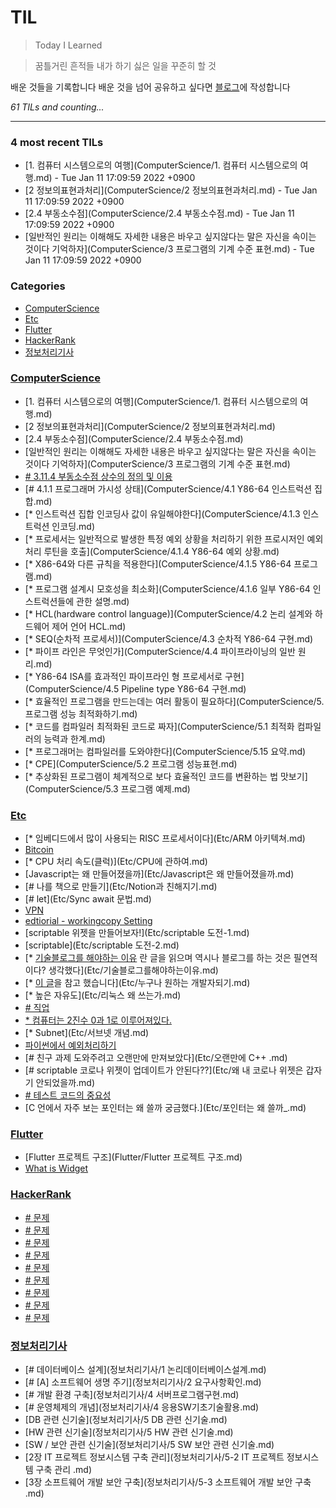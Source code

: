 # TIL
> Today I Learned

> 꿈틀거린 흔적들
> 내가 하기 싫은 일을 꾸준히 할 것

배운 것들을 기록합니다
배운 것을 넘어 공유하고 싶다면 [블로그][1]에 작성합니다


_61 TILs and counting..._

---

### 4 most recent TILs

- [1. 컴퓨터 시스템으로의 여행](ComputerScience/1. 컴퓨터 시스템으로의 여행.md) - Tue Jan 11 17:09:59 2022 +0900
- [2 정보의표현과처리](ComputerScience/2 정보의표현과처리.md) - Tue Jan 11 17:09:59 2022 +0900
- [2.4 부동소수점](ComputerScience/2.4 부동소수점.md) - Tue Jan 11 17:09:59 2022 +0900
- [일반적인 원리는 이해해도 자세한 내용은 바우고 싶지않다는 말은 자신을 속이는 것이다 기억하자](ComputerScience/3 프로그램의 기계 수준 표현.md) - Tue Jan 11 17:09:59 2022 +0900

### Categories

- [ComputerScience](#ComputerScience)
- [Etc](#Etc)
- [Flutter](#Flutter)
- [HackerRank](#HackerRank)
- [정보처리기사](#정보처리기사)

### [ComputerScience](#ComputerScience)
- [1. 컴퓨터 시스템으로의 여행](ComputerScience/1. 컴퓨터 시스템으로의 여행.md)
- [2 정보의표현과처리](ComputerScience/2 정보의표현과처리.md)
- [2.4 부동소수점](ComputerScience/2.4 부동소수점.md)
- [일반적인 원리는 이해해도 자세한 내용은 바우고 싶지않다는 말은 자신을 속이는 것이다 기억하자](ComputerScience/3 프로그램의 기계 수준 표현.md)
- [# 3.11.4 부동소수점 상수의 정의 및 이용](ComputerScience/3.11.md)
- [# 4.1.1 프로그래머 가시성 상태](ComputerScience/4.1 Y86-64 인스트럭션 집합.md)
- [* 인스트럭션 집합 인코딩사 값이 유일해야한다](ComputerScience/4.1.3 인스트럭션 인코딩.md)
- [* 프로세서는 일반적으로 발생한 특정 예외 상황을 처리하기 위한 프로시저인 예외 처리 루틴을 호출](ComputerScience/4.1.4 Y86-64 예외 상황.md)
- [* X86-64와 다른 규칙을 적용한다](ComputerScience/4.1.5 Y86-64 프로그램.md)
- [* 프로그램 설계시 모호성을 최소화](ComputerScience/4.1.6 일부 Y86-64 인스트럭션들에 관한 설명.md)
- [* HCL(hardware control language)](ComputerScience/4.2 논리 설계와 하드웨어 제어 언어 HCL.md)
- [* SEQ(순차적 프로세서)](ComputerScience/4.3 순차적 Y86-64 구현.md)
- [* 파이프 라인은 무엇인가](ComputerScience/4.4 파이프라이닝의 일반 원리.md)
- [* Y86-64 ISA를 효과적인 파이프라인 형 프로세서로 구현](ComputerScience/4.5 Pipeline type Y86-64 구현.md)
- [* 효율적인 프로그램을 만드는데는 여러 활동이 필요하다](ComputerScience/5. 프로그램 성능 최적화하기.md)
- [* 코드를 컴파일러 최적화된 코드로 짜자](ComputerScience/5.1 최적화 컴파일러의 능력과 한계.md)
- [* 프로그래머는 컴파일러를 도와야한다](ComputerScience/5.15 요약.md)
- [* CPE](ComputerScience/5.2 프로그램 성능표현.md)
- [* 추상화된 프로그램이 체계적으로 보다 효율적인 코드를 변환하는 법 맛보기](ComputerScience/5.3 프로그램 예제.md)

### [Etc](#Etc)
- [* 임베디드에서 많이 사용되는 RISC 프로세서이다](Etc/ARM 아키텍쳐.md)
- [Bitcoin](Etc/Bitcoin.md)
- [* CPU 처리 속도(클럭)](Etc/CPU에 관하여.md)
- [Javascript는 왜 만들어졌을까](Etc/Javascript은 왜 만들어졌을까.md)
- [# 나를 책으로 만들기](Etc/Notion과 친해지기.md)
- [# let](Etc/Sync await 문법.md)
- [VPN](Etc/VPN이란.md)
- [edtiorial - workingcopy Setting](Etc/WorkingCopySetting.md)
- [scriptable 위젯을 만들어보자!](Etc/scriptable 도전-1.md)
- [scriptable](Etc/scriptable 도전-2.md)
- [* [기술블로그를 해야하는 이유](https://germweapon.tistory.com/m/301?fbclid=IwAR3Ev9bF-XzpSp9GucTDvLf5LKhdjNjNLGARLo8v5k09M9jlRCtSMbALJGM) 란 글을 읽으며 역시나 블로그를 하는 것은 필연적이다? 생각했다](Etc/기술블로그를해야하는이유.md)
- [* [이 글](https://blog.shiren.dev/2020-11-23/URL)을 참고 했습니다](Etc/누구나 원하는 개발자되기.md)
- [* 높은 자유도](Etc/리눅스 왜 쓰는가.md)
- [# 직업](Etc/무엇이될것인가.md)
- [* 컴퓨터는 2진수 0과 1로 이루어져있다.](Etc/부동소수점.md)
- [* Subnet](Etc/서브넷 개념.md)
- [파이썬에서 예외처리하기](Etc/예외처리(Python).md)
- [# 친구 과제 도와주려고 오랜만에 만져보았다](Etc/오랜만에 C++ .md)
- [# scriptable 코로나 위젯이 업데이트가 안된다??](Etc/왜 내 코로나 위젯은 갑자기 안되었을까.md)
- [# 테스트 코드의 중요성](Etc/테스트코드란.md)
- [C 언에서 자주 보는 포인터는 왜 쓸까 궁금했다.](Etc/포인터는 왜 쓸까_.md)

### [Flutter](#Flutter)
- [Flutter 프로젝트 구조](Flutter/Flutter 프로젝트 구조.md)
- [What is Widget](Flutter/Widget.md)

### [HackerRank](#HackerRank)
- [# 문제](HackerRank/APersonalizedEcho.md)
- [# 문제](HackerRank/ArithmeticOperations.md)
- [# 문제](HackerRank/ComparingNumbers.md)
- [# 문제](HackerRank/Gettingstartedwithconditionals.md)
- [# 문제](HackerRank/LoopingandSkipping.md)
- [# 문제](HackerRank/LoopingwithNumbers.md)
- [# 문제](HackerRank/MoreonConditionals.md)
- [# 문제](HackerRank/TheWorldOfNumbers.md)
- [# 문제](HackerRank/letsEcho.md)

### [정보처리기사](#정보처리기사)
- [# 데이터베이스 설계](정보처리기사/1 논리데이터베이스설계.md)
- [# [A] 소프트웨어 생명 주기](정보처리기사/2 요구사항확인.md)
- [# 개발 환경 구축](정보처리기사/4 서버프로그램구현.md)
- [# 운영체제의 개념](정보처리기사/4 응용SW기초기술활용.md)
- [DB 관련 신기술](정보처리기사/5 DB 관련 신기술.md)
- [HW 관련 신기술](정보처리기사/5 HW 관련 신기술.md)
- [SW / 보안 관련 신기술](정보처리기사/5 SW 보안 관련 신기술.md)
- [2장 IT 프로젝트 정보시스템 구축 관리](정보처리기사/5-2 IT 프로젝트 정보시스템 구축 관리 .md)
- [3장 소프트웨어 개발 보안 구축](정보처리기사/5-3 소프트웨어 개발 보안 구축 .md)

[1]: https://goberomsu.github.io/

